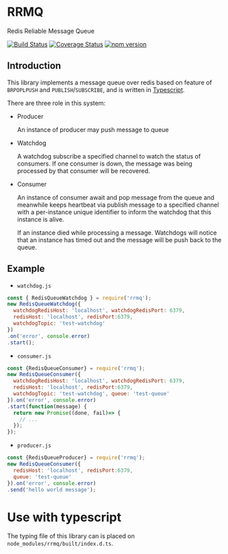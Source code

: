 # RRMQ 
Redis Reliable Message Queue

[![Build Status](https://travis-ci.org/thynson/rrmq.svg?branch=master)](https://travis-ci.org/thynson/rrmq)
[![Coverage Status](https://coveralls.io/repos/github/thynson/rrmq/badge.svg?branch=master)](https://coveralls.io/github/thynson/rrmq?branch=master)
[![npm version](https://badge.fury.io/js/rrmq.svg)](https://badge.fury.io/js/rrmq)

## Introduction
  This library implements a message queue over redis based on feature of 
  `BRPOPLPUSH` and `PUBLISH`/`SUBSCRIBE`, and is written in [Typescript].
  
  There are three role in this system:
  
  * Producer
  
    An instance of producer may push message to queue
    
  * Watchdog
 
    A watchdog subscribe a specified channel to watch the status of 
    consumers. If one consumer is down, the message was being processed
    by that consumer will be recovered.
    
  * Consumer
  
    An instance of consumer await and pop message from the queue and 
    meanwhile keeps heartbeat via publish message to a specified channel
    with a per-instance unique identifier to inform the watchdog that 
    this instance is alive. 
    
    If an instance died while processing a message. Watchdogs will 
    notice that an instance has timed out and the message will be push
    back to the queue.
  
    
## Example

* `watchdog.js`

```javascript
const { RedisQueueWatchdog } = require('rrmq');
new RedisQueueWatchdog({
  watchdogRedisHost: 'localhost', watchdogRedisPort: 6379,
  redisHost: 'localhost', redisPort:6379,
  watchdogTopic: 'test-watchdog'
})
.on('error', console.error)
.start();
```
 
* `consumer.js`

```javascript
const {RedisQueueConsumer} = require('rrmq');
new RedisQueueConsumer({
  watchdogRedisHost: 'localhost', watchdogRedisPort: 6379,
  redisHost: 'localhost', redisPort:6379,
  watchdogTopic: 'test-watchdog', queue: 'test-queue'
}).on('error', console.error)
.start(function(message) {
  return new Promise((done, fail)=> {
    // ...
  });
});
```

* `producer.js`

```javascript
const {RedisQueueProducer} = require('rrmq');
new RedisQueueConsumer({
  redisHost: 'localhost', redisPort:6379,
  queue: 'test-queue'
}).on('error', console.error)
.send('hello world message');
```

# Use with typescript

The typing file of this library can is placed on `node_modules/rrmq/built/index.d.ts`. 


[Typescript]: https://www.typescriptlang.org/